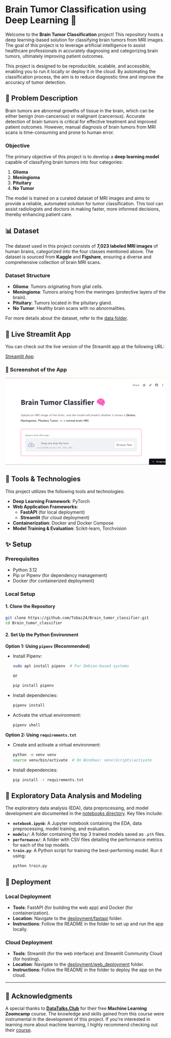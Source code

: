 # Brain Tumor Classification using Deep Learning 🧠

Welcome to the **Brain Tumor Classification** project! This repository hosts a deep learning-based solution for classifying brain tumors from MRI images. The goal of this project is to leverage artificial intelligence to assist healthcare professionals in accurately diagnosing and categorizing brain tumors, ultimately improving patient outcomes.

This project is designed to be reproducible, scalable, and accessible, enabling you to run it locally or deploy it in the cloud. By automating the classification process, the aim is to reduce diagnostic time and improve the accuracy of tumor detection.

## 📝 **Problem Description**

Brain tumors are abnormal growths of tissue in the brain, which can be either benign (non-cancerous) or malignant (cancerous). Accurate detection of brain tumors is critical for effective treatment and improved patient outcomes. However, manual diagnosis of brain tumors from MRI scans is time-consuming and prone to human error.

### **Objective**

The primary objective of this project is to develop a **deep learning model** capable of classifying brain tumors into four categories:

1. **Glioma**
2. **Meningioma**
3. **Pituitary**
4. **No Tumor**

The model is trained on a curated dataset of MRI images and aims to provide a reliable, automated solution for tumor classification. This tool can assist radiologists and doctors in making faster, more informed decisions, thereby enhancing patient care.

## 📊 **Dataset**

The dataset used in this project consists of **7,023 labeled MRI images** of human brains, categorized into the four classes mentioned above. The dataset is sourced from **Kaggle** and **Figshare**, ensuring a diverse and comprehensive collection of brain MRI scans.

### Dataset Structure

- **Glioma**: Tumors originating from glial cells.
- **Meningioma**: Tumors arising from the meninges (protective layers of the brain).
- **Pituitary**: Tumors located in the pituitary gland.
- **No Tumor**: Healthy brain scans with no abnormalities.

For more details about the dataset, refer to the [data folder](./data/README.md).

## 🎉 Live Streamlit App

You can check out the live version of the Streamlit app at the following URL:

[Streamlit App](https://tobai24-brain-tumor-classifi-deploymentweb-deploymentapp-xzi8bs.streamlit.app/)

### 📸 Screenshot of the App

![Streamlit App Screenshot](Images/image.png)

## 🔧 **Tools & Technologies**

This project utilizes the following tools and technologies:

- **Deep Learning Framework**: PyTorch
- **Web Application Frameworks**:
  - **FastAPI** (for local deployment)
  - **Streamlit** (for cloud deployment)
- **Containerization**: Docker and Docker Compose
- **Model Training & Evaluation**: Scikit-learn, Torchvision

## ✨ **Setup**

### **Prerequisites**

- Python 3.12
- Pip or Pipenv (for dependency management)
- Docker (for containerized deployment)

### **Local Setup**

#### 1. **Clone the Repository**

```bash
git clone https://github.com/Tobai24/Brain_tumor_classifier.git
cd Brain_tumor_classifier
```

#### 2. **Set Up the Python Environment**

**Option 1: Using `pipenv` (Recommended)**

- Install Pipenv:
  ```bash
  sudo apt install pipenv  # For Debian-based systems
  ```
  or
  ```bash
  pip install pipenv
  ```
- Install dependencies:
  ```bash
  pipenv install
  ```
- Activate the virtual environment:
  ```bash
  pipenv shell
  ```

**Option 2: Using `requirements.txt`**

- Create and activate a virtual environment:
  ```bash
  python -m venv venv
  source venv/bin/activate  # On Windows: venv\Scripts\activate
  ```
- Install dependencies:
  ```bash
  pip install -r requirements.txt
  ```

## 🚀 **Exploratory Data Analysis and Modeling**

The exploratory data analysis (EDA), data preprocessing, and model development are documented in the [notebooks directory](./notebook/). Key files include:

- **`notebook.ipynb`**: A Jupyter notebook containing the EDA, data preprocessing, model training, and evaluation.
- **`models/`**: A folder containing the top 3 trained models saved as `.pth` files.
- **`performance/`**: A folder with CSV files detailing the performance metrics for each of the top models.
- **`train.py`**: A Python script for training the best-performing model. Run it using:
  ```bash
  python train.py
  ```

## 📁 **Deployment**

### **Local Deployment**

- **Tools**: FastAPI (for building the web app) and Docker (for containerization).
- **Location**: Navigate to the [deployment/fastapi](./deployment/fastapi) folder.
- **Instructions**: Follow the README in the folder to set up and run the app locally.

### **Cloud Deployment**

- **Tools**: Streamlit (for the web interface) and Streamlit Community Cloud (for hosting).
- **Location**: Navigate to the [deployment/web_deployment](./deployment/web_deployment) folder.
- **Instructions**: Follow the README in the folder to deploy the app on the cloud.

---

## 🎉 **Acknowledgments**

A special thanks to **[DataTalks.Club](https://datatalks.club)** for their free **Machine Learning Zoomcamp** course. The knowledge and skills gained from this course were instrumental in the development of this project. If you're interested in learning more about machine learning, I highly recommend checking out their [course](https://github.com/DataTalksClub/machine-learning-zoomcamp).

